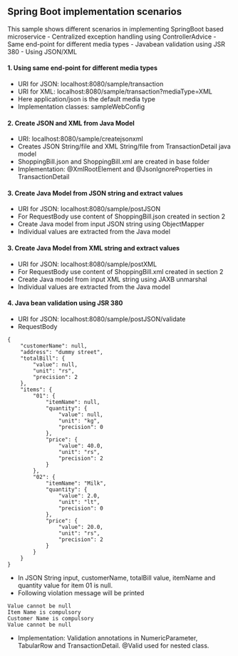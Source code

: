 ## Spring Boot implementation scenarios
This sample shows different scenarios in implementing SpringBoot based microservice
	- Centralized exception handling using ControllerAdvice
	- Same end-point for different media types
	- Javabean validation using JSR 380
	- Using JSON/XML 

#### 1. Using same end-point for different media types
- URI for JSON: localhost:8080/sample/transaction
- URI for XML: localhost:8080/sample/transaction?mediaType=XML
- Here application/json is the default media type
- Implementation classes: sampleWebConfig
#### 2. Create JSON and XML from Java Model
- URI: localhost:8080/sample/createjsonxml
- Creates JSON String/file and XML String/file from TransactionDetail java model
- ShoppingBill.json and ShoppingBill.xml are created in base folder
- Implementation: @XmlRootElement and @JsonIgnoreProperties in TransactionDetail
#### 3. Create Java Model from JSON string and extract values
- URI for JSON: localhost:8080/sample/postJSON
- For RequestBody use content of ShoppingBill.json created in section 2
- Create Java model from input JSON string using ObjectMapper
- Individual values are extracted from the Java model
#### 3. Create Java Model from XML string and extract values
- URI for JSON: localhost:8080/sample/postXML
- For RequestBody use content of ShoppingBill.xml created in section 2
- Create Java model from input XML string using JAXB unmarshal
- Individual values are extracted from the Java model
#### 4. Java bean validation using JSR 380
- URI for JSON: localhost:8080/sample/postJSON/validate
- RequestBody
```
{
	"customerName": null,
	"address": "dummy street",
	"totalBill": {
		"value": null,
		"unit": "rs",
		"precision": 2
	},
	"items": {
		"01": {
			"itemName": null,
			"quantity": {
				"value": null,
				"unit": "kg",
				"precision": 0
			},
			"price": {
				"value": 40.0,
				"unit": "rs",
				"precision": 2
			}
		},
		"02": {
			"itemName": "Milk",
			"quantity": {
				"value": 2.0,
				"unit": "lt",
				"precision": 0
			},
			"price": {
				"value": 20.0,
				"unit": "rs",
				"precision": 2
			}
		}
	}
}
```
- In JSON String input, customerName, totalBill value, itemName and quantity value for item 01 is null.
- Following violation message will be printed
```
Value cannot be null
Item Name is compulsory
Customer Name is compulsory
Value cannot be null
```
- Implementation: Validation annotations in NumericParameter, TabularRow and TransactionDetail. @Valid used for nested class.
